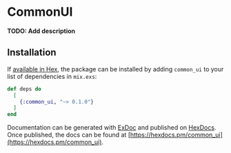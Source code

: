 # CommonUI

**TODO: Add description**

## Installation

If [available in Hex](https://hex.pm/docs/publish), the package can be installed
by adding `common_ui` to your list of dependencies in `mix.exs`:

```elixir
def deps do
  [
    {:common_ui, "~> 0.1.0"}
  ]
end
```

Documentation can be generated with
[ExDoc](https://github.com/elixir-lang/ex_doc) and published on
[HexDocs](https://hexdocs.pm). Once published, the docs can be found at
[https://hexdocs.pm/common_ui](https://hexdocs.pm/common_ui).
